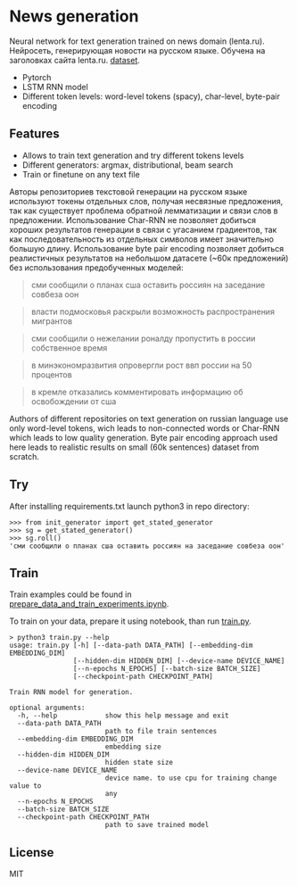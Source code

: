 # News generation

Neural network for text generation trained on news domain (lenta.ru).
Нейросеть, генерирующая новости на русском языке. Обучена на заголовках сайта lenta.ru.
[dataset](https://drive.google.com/open?id=1NlFuOjOt0oQ9Mx70Z7ZvfOsB3-1fCALp). 

- Pytorch
- LSTM RNN model
- Different token levels: word-level tokens (spacy), char-level, byte-pair encoding

## Features

- Allows to train text generation and try different tokens levels
- Different generators: argmax, distributional, beam search
- Train or finetune on any text file

Авторы репозиториев текстовой генерации на русском языке используют токены отдельных слов, получая несвязные предложения, так как существует проблема обратной лемматизации и связи слов в предложении. Использование Char-RNN не позволяет добиться хороших результатов генерации в связи с угасанием градиентов, так как последовательность из отдельных символов имеет значительно большую длину. Использование byte pair encoding позволяет добиться реалистичных результатов на небольшом датасете (~60к предложений) без использования предобученных моделей:
> сми сообщили о планах сша оставить россиян на заседание совбеза оон

> власти подмосковья раскрыли возможность распространения мигрантов

> сми сообщили о нежелании роналду пропустить в россии собственное время

> в минэкономразвития опровергли рост ввп россии на 50 процентов

> в кремле отказались комментировать информацию об освобождении от сша

Authors of different repositories on text generation on russian language use only word-level tokens, wich leads to non-connected words or Char-RNN which leads to low quality generation. Byte pair encoding approach used here leads to realistic results on small (60k sentences) dataset from scratch.

## Try

After installing requirements.txt launch python3 in repo directory:

```
>>> from init_generator import get_stated_generator
>>> sg = get_stated_generator()
>>> sg.roll()
'сми сообщили о планах сша оставить россиян на заседание совбеза оон'
```

## Train

Train examples could be found in [prepare_data_and_train_experiments.ipynb][notebook].

To train on your data, prepare it using notebook, than run [train.py][train].

```
> python3 train.py --help
usage: train.py [-h] [--data-path DATA_PATH] [--embedding-dim EMBEDDING_DIM]
                [--hidden-dim HIDDEN_DIM] [--device-name DEVICE_NAME]
                [--n-epochs N_EPOCHS] [--batch-size BATCH_SIZE]
                [--checkpoint-path CHECKPOINT_PATH]

Train RNN model for generation.

optional arguments:
  -h, --help            show this help message and exit
  --data-path DATA_PATH
                        path to file train sentences
  --embedding-dim EMBEDDING_DIM
                        embedding size
  --hidden-dim HIDDEN_DIM
                        hidden state size
  --device-name DEVICE_NAME
                        device name. to use cpu for training change value to
                        any
  --n-epochs N_EPOCHS
  --batch-size BATCH_SIZE
  --checkpoint-path CHECKPOINT_PATH
                        path to save trained model
```

## License

MIT

   [notebook]: <https://github.com/2roptsev/ru_text_generation/tree/master/prepare_data_and_train_experiments.ipynb>
   [train]: <https://github.com/2roptsev/ru_text_generation/tree/master/train.py>
